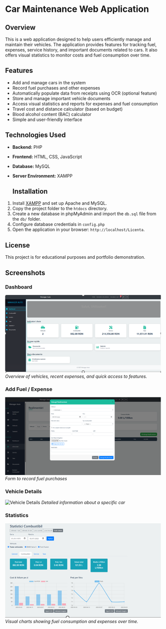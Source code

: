 # Car Maintenance Web Application

## Overview
This is a web application designed to help users efficiently manage and maintain their vehicles. The application provides features for tracking fuel, expenses, service history, and important documents related to cars. It also offers visual statistics to monitor costs and fuel consumption over time.

## Features
- Add and manage cars in the system
- Record fuel purchases and other expenses
- Automatically populate data from receipts using OCR (optional feature)
- Store and manage important vehicle documents
- Access visual statistics and reports for expenses and fuel consumption
- Travel cost and distance calculator (based on budget)
- Blood alcohol content (BAC) calculator
- Simple and user-friendly interface

## Technologies Used
- **Backend:** PHP
- **Frontend:** HTML, CSS, JavaScript
- **Database:** MySQL
- **Server Environment:** XAMPP

  ## Installation
1. Install [XAMPP](https://www.apachefriends.org/index.html) and set up Apache and MySQL.
2. Copy the project folder to the `htdocs` directory.
3. Create a new database in phpMyAdmin and import the `db.sql` file from the `db/` folder.
4. Configure database credentials in `config.php`
5. Open the application in your browser: `http://localhost/Licenta`.

## License
This project is for educational purposes and portfolio demonstration.

## Screenshots

### Dashboard
![Dashboard](screenshots/dashboard.PNG)
*Overview of vehicles, recent expenses, and quick access to features.*

### Add Fuel / Expense
![Add Expense](screenshots/add-fuel.png)
*Form to record fuel purchases*

### Vehicle Details
![Vehicle Details](screenshots/vehicles.PNG)
*Detailed information about a specific car*

### Statistics
![Statistics](screenshots/statistics.PNG)
*Visual charts showing fuel consumption and expenses over time.*

